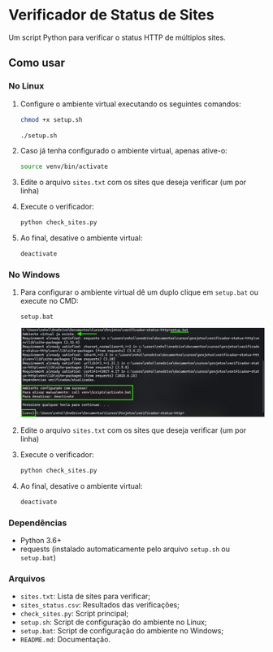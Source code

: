 # Verificador de Status de Sites

Um script Python para verificar o status HTTP de múltiplos sites.


## Como usar 


### No Linux

1. Configure o ambiente virtual executando os seguintes comandos:
    ```bash
    chmod +x setup.sh
    ```
    ```bash
    ./setup.sh
    ```

2. Caso já tenha configurado o ambiente virtual, apenas ative-o:
    ```bash
    source venv/bin/activate
    ```

3. Edite o arquivo `sites.txt` com os sites que deseja verificar (um por linha)

4. Execute o verificador:
    ```bash
    python check_sites.py
    ```

5. Ao final, desative o ambiente virtual:
    ```bash
    deactivate
    ```

### No Windows

1. Para configurar o ambiente virtual dê um duplo clique em `setup.bat` ou execute no CMD:
    ```cmd
    setup.bat
    ```
    <img src="./img/setup-segunda-execucao.png" alt="Segunda execução do arquivo setup.bat"/>

2. Edite o arquivo `sites.txt` com os sites que deseja verificar (um por linha)

3. Execute o verificador:
    ```cmd
    python check_sites.py
    ```

4. Ao final, desative o ambiente virtual:
    ```cmd
    deactivate
    ```


### Dependências

* Python 3.6+
* requests (instalado automaticamente pelo arquivo `setup.sh` ou `setup.bat`)


### Arquivos

* `sites.txt`: Lista de sites para verificar;
* `sites_status.csv`: Resultados das verificações;
* `check_sites.py`: Script principal;
* `setup.sh`: Script de configuração do ambiente no Linux;
* `setup.bat`: Script de configuração do ambiente no Windows;
* `README.md`: Documentação.
